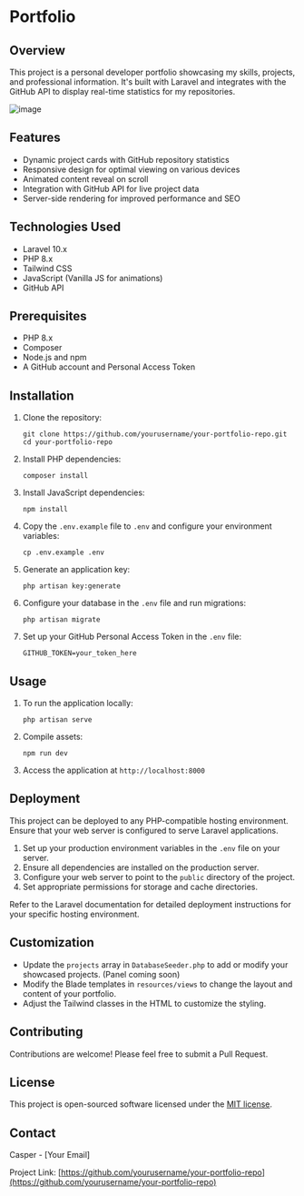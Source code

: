 # Portfolio

## Overview

This project is a personal developer portfolio showcasing my skills, projects, and professional information. It's built with Laravel and integrates with the GitHub API to display real-time statistics for my repositories.

![image](https://github.com/user-attachments/assets/243dffbe-8dbc-4b6e-bf03-e3564a6facc6)


## Features

- Dynamic project cards with GitHub repository statistics
- Responsive design for optimal viewing on various devices
- Animated content reveal on scroll
- Integration with GitHub API for live project data
- Server-side rendering for improved performance and SEO

## Technologies Used

- Laravel 10.x
- PHP 8.x
- Tailwind CSS
- JavaScript (Vanilla JS for animations)
- GitHub API

## Prerequisites

- PHP 8.x
- Composer
- Node.js and npm
- A GitHub account and Personal Access Token

## Installation

1. Clone the repository:
   ```
   git clone https://github.com/yourusername/your-portfolio-repo.git
   cd your-portfolio-repo
   ```

2. Install PHP dependencies:
   ```
   composer install
   ```

3. Install JavaScript dependencies:
   ```
   npm install
   ```

4. Copy the `.env.example` file to `.env` and configure your environment variables:
   ```
   cp .env.example .env
   ```

5. Generate an application key:
   ```
   php artisan key:generate
   ```

6. Configure your database in the `.env` file and run migrations:
   ```
   php artisan migrate
   ```

7. Set up your GitHub Personal Access Token in the `.env` file:
   ```
   GITHUB_TOKEN=your_token_here
   ```

## Usage

1. To run the application locally:
   ```
   php artisan serve
   ```

2. Compile assets:
   ```
   npm run dev
   ```

3. Access the application at `http://localhost:8000`

## Deployment

This project can be deployed to any PHP-compatible hosting environment. Ensure that your web server is configured to serve Laravel applications.

1. Set up your production environment variables in the `.env` file on your server.
2. Ensure all dependencies are installed on the production server.
3. Configure your web server to point to the `public` directory of the project.
4. Set appropriate permissions for storage and cache directories.

Refer to the Laravel documentation for detailed deployment instructions for your specific hosting environment.

## Customization

- Update the `projects` array in `DatabaseSeeder.php` to add or modify your showcased projects. (Panel coming soon)
- Modify the Blade templates in `resources/views` to change the layout and content of your portfolio.
- Adjust the Tailwind classes in the HTML to customize the styling.

## Contributing

Contributions are welcome! Please feel free to submit a Pull Request.

## License

This project is open-sourced software licensed under the [MIT license](https://opensource.org/licenses/MIT).

## Contact

Casper - [Your Email]

Project Link: [https://github.com/yourusername/your-portfolio-repo](https://github.com/yourusername/your-portfolio-repo)
